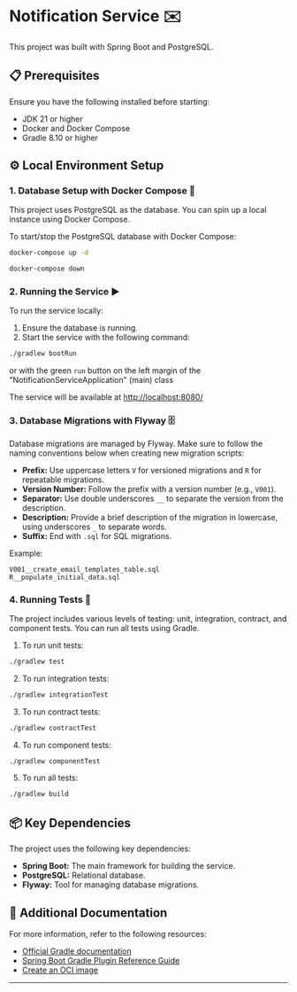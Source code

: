 
# Notification Service ✉️

This project was built with Spring Boot and PostgreSQL.

## 📋 Prerequisites

Ensure you have the following installed before starting:

- JDK 21 or higher
- Docker and Docker Compose
- Gradle 8.10 or higher

## ⚙️ Local Environment Setup 

### 1. Database Setup with Docker Compose 🐳

This project uses PostgreSQL as the database. You can spin up a local instance using Docker Compose.

To start/stop the PostgreSQL database with Docker Compose:

```bash
docker-compose up -d

docker-compose down
```


### 2. Running the Service ▶️

To run the service locally:

1. Ensure the database is running.
2. Start the service with the following command:

```bash
./gradlew bootRun
```

or with the green `run` button on the left margin of the "NotificationServiceApplication" (main) class

The service will be available at [http://localhost:8080/](http://localhost:8080/)

### 3. Database Migrations with Flyway 🗄️

Database migrations are managed by Flyway. Make sure to follow the naming conventions below when creating new migration scripts:

- **Prefix:** Use uppercase letters `V` for versioned migrations and `R` for repeatable migrations.
- **Version Number:** Follow the prefix with a version number (e.g., `V001`).
- **Separator:** Use double underscores `__` to separate the version from the description.
- **Description:** Provide a brief description of the migration in lowercase, using underscores `_` to separate words.
- **Suffix:** End with `.sql` for SQL migrations.

Example:

```text
V001__create_email_templates_table.sql
R__populate_initial_data.sql
```

### 4. Running Tests 🔬

The project includes various levels of testing: unit, integration, contract, and component tests. You can run all tests using Gradle.

1. To run unit tests:

```bash
./gradlew test
```

2. To run integration tests:

```bash
./gradlew integrationTest
```

3. To run contract tests:

```bash
./gradlew contractTest
```

4. To run component tests:

```bash
./gradlew componentTest
```

5. To run all tests:

```bash
./gradlew build
```

## 📦 Key Dependencies

The project uses the following key dependencies:

- **Spring Boot:** The main framework for building the service.
- **PostgreSQL:** Relational database.
- **Flyway:** Tool for managing database migrations.


## 📖 Additional Documentation

For more information, refer to the following resources:

- [Official Gradle documentation](https://docs.gradle.org)
- [Spring Boot Gradle Plugin Reference Guide](https://docs.spring.io/spring-boot/docs/current/gradle-plugin/reference/html/)
- [Create an OCI image](https://docs.spring.io/spring-boot/docs/current/gradle-plugin/reference/html/#build-image)

---
